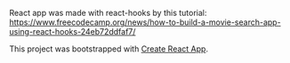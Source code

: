 React app was made with react-hooks by this tutorial: https://www.freecodecamp.org/news/how-to-build-a-movie-search-app-using-react-hooks-24eb72ddfaf7/

This project was bootstrapped with [Create React App](https://github.com/facebook/create-react-app).
